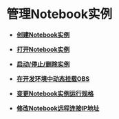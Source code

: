 # 管理Notebook实例<a name="modelarts_30_0003"></a>

-   **[创建Notebook实例](创建Notebook实例.md)**  

-   **[打开Notebook实例](打开Notebook实例.md)**  

-   **[启动/停止/删除实例](启动-停止-删除实例.md)**  

-   **[在开发环境中动态挂载OBS](在开发环境中动态挂载OBS.md)**  

-   **[变更Notebook实例运行规格](变更Notebook实例运行规格.md)**  

-   **[修改Notebook远程连接IP地址](修改Notebook远程连接IP地址.md)**  


